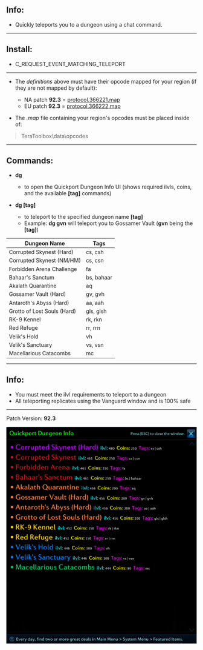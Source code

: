 ## Info:

- Quickly teleports you to a dungeon using a chat command.

---

## Install:

- C_REQUEST_EVENT_MATCHING_TELEPORT

---
- The *definitions* above must have their opcode mapped for your region (if they are not mapped by default):
  - NA patch **92.3** = [protocol.366221.map](https://github.com/tera-proxy/tera-data/blob/master/map/protocol.366221.map)
  - EU patch **92.3** = [protocol.366222.map](https://github.com/tera-proxy/tera-data/blob/master/map/protocol.366222.map)

- The *.map* file containing your region's opcodes must be placed inside of:
> TeraToolbox\data\opcodes

---

## Commands:

- **dg**
  - to open the Quickport Dungeon Info UI (shows required ilvls, coins, and the available **[tag]** commands)

- **dg [tag]**
  - to teleport to the specified dungeon name  **[tag]**
  - Example: **dg gvn** will teleport you to Gossamer Vault (**gvn** being the **[tag]**)

|        Dungeon Name         |    Tags    |
| ----------------------------|------------|
| Corrupted Skynest (Hard)    | cs, csh    |
| Corrupted Skynest (NM/HM)   | cs, csn    |
| Forbidden Arena Challenge   | fa         |
| Bahaar's Sanctum            | bs, bahaar |
| Akalath Quarantine          | aq         |
| Gossamer Vault  (Hard)      | gv, gvh    |
| Antaroth's Abyss (Hard)     | aa, aah    |
| Grotto of Lost Souls (Hard) | gls, glsh  |
| RK-9 Kennel                 | rk, rkn    |
| Red Refuge                  | rr, rrn    |
| Velik's Hold                | vh         |
| Velik's Sanctuary           | vs, vsn    |
| Macellarious Catacombs      | mc         |

---

## Info:

- You must meet the ilvl requirements to teleport to a dungeon
- All teleporting replicates using the Vanguard window and is 100% safe

---

Patch Version: **92.3**

![UI](/ui.png)
